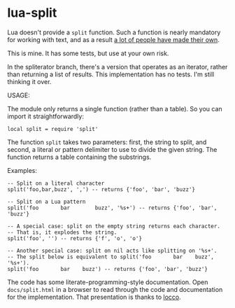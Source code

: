 # lua-split

Lua doesn't provide a `split` function. Such a function is nearly mandatory
for working with text, and as a result [a lot of people have made their
own][lua-wiki].

This is mine. It has some tests, but use at your own risk.

In the spliterator branch, there's a version that operates as an iterator,
rather than returning a list of results. This implementation has no tests.
I'm still thinking it over.

USAGE:

The module only returns a single function (rather than a table). So you can
import it straightforwardly:

    local split = require 'split'

The function `split` takes two parameters: first, the string to split, and
second, a literal or pattern delimiter to use to divide the given string.
The function returns a table containing the substrings.

Examples:

    -- Split on a literal character
    split('foo,bar,buzz', ',') -- returns {'foo', 'bar', 'buzz'}

    -- Split on a Lua pattern
    split('foo       bar		buzz', '%s+') -- returns {'foo', 'bar', 'buzz'}

    -- A special case: split on the empty string returns each character.
    -- That is, it explodes the string.
    split('foo', '') -- returns {'f', 'o', 'o'}

    -- Another special case: split on nil acts like splitting on '%s+'.
    -- The split below is equivalent to split('foo       bar	buzz', '%s+').
    split('foo       bar	buzz') -- returns {'foo', 'bar', 'buzz'}

[lua-wiki]: http://lua-users.org/wiki/SplitJoin

The code has some literate-programming-style documentation. Open
`docs/split.html` in a browser to read through the code and documentation
for the implementation. That presentation is thanks to [locco][locco].

[locco]: http://rgieseke.github.io/locco
